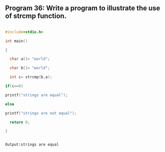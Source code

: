 ## Program 36: Write a program to illustrate the use of strcmp function.

```C

#include<stdio.h>

int main()

{

  char a[]= "world";

  char b[]= "world";

  int c= strcmp(b,a);

if(c==0)

printf("strings are equal");

else

printf("strings are not equal");

  return 0;

}

```

```

Output:strings are equal

```

